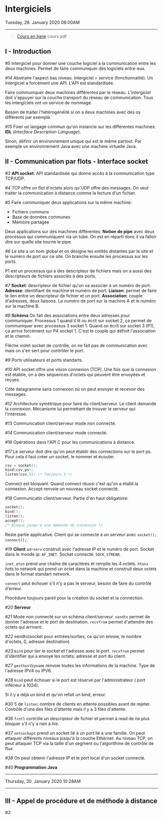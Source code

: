 # Intergiciels

Tuesday, 28. January 2020 08:00AM 

---

> [Cours en ligne](http://queinnec.perso.enseeiht.fr/Ens/intergiciels.html ) 
> cours.pdf

## I - Introduction

*#5*
Intergiciel pour donner une couche logiciel à la communication entre les deux machines. Permet de faire communiquer des logiciels entre-eux.

*#14*
Abstraire l'aspect bas niveau.
Intergiciel = service (fonctionnalité).
Un intergiciel a forcément une API. L'API est standardisée.

Faire communiquer deux machines différentes par le réseau. L'intergiciel doit s'appuyer sur la couche transport du réseau de communication.
Tous les intergiciels ont un service de nommage.

Besoin de traiter l'hétérogénéïté si on a deux machines avec des os différents par exemple. 

*#15*
Fixer un langage commun qu'on instancie sur les différentes machines: **IDL** (*Interface Description Language*).

Sinon, définir un environnement unique qui est le même partout.
Par exemple un environnement Java avec une machine virtuelle Java.


## II - Communication par flots - Interface socket

*#3*
**API socket**: API standardisée qui donne accès à la communication type TCP/UDP.

*#4*
TCP offre un flot d'octets alors qu'UDP offre des messages. 
On veut traiter la communication à distance comme la lecture d'un fichier.

*#5*
Faire communiquer deux applications sur la même machine:

- Fichiers communs
- Base de données communes
- Mémoire partagée

Deux applications sur des machines différentes:
**Notion de pipe** avec deux processus qui communiquent via un tube. 
On est en réparti donc il va falloir dire sur quelle site tourne le pipe.

*#6*
Le site a un nom global et on désigne les entités distantes par le site et le numéro de port sur ce site.
On branche ensuite les processus sur les ports.

P1 est un processus qui a des descripteur de fichiers mais on a aussi des descripteurs de fichiers associés à des ports. 

*#7*
**Socket**: descripteur de fichier qu'on va associer à un numéro de port.
**Adresse**: identifiant de machine et numéro de port.
**Liaison**: permet de faire le lien entre un descripteur de fichier et un port.
**Association**: couple d'adresses, deux liaisons. Le numéro de port sur la machine A et le numéro sur la machine B.

*#8* **Schéma**
On fait des associations entre deux adresses pour communiquer.
Processus 1 quand il lit ou écrit sur socket 2, ça permet de communiquer avec processus 3 socket 1.
Quand on écrit sur socket 3 (P1), ça arrive forcément sur P4 socket 1.
C'est le couple qui définit l'association et le chemin.

Flêche violet socket de contrôle, on ne fait pas de communication avec mais on s'en sert pour contrôler le port. 

*#9*
Ports utilisateurs et ports standarts.

*#10*
API socket offre une vision connexion (TCP). Une fois que la connexion est établie, on a des séquences d'octets qui peuvent être envoyées et reçues.

Côté datagramme sans connexion où on peut envoyer et recevoir des messages.

*#12*
Architecture symétrique pour faire du client/serveur.
Le client demande la connexion. Mécanisme lui permettant de trouver le serveur qui l'intéresse.

*#13*
Communication client/serveur mode non connecté.

*#14*
Communication client/serveur mode connecté.

*#16*
Opérations dans l'API C pour les communications à distance. 

*#17*
Le serveur doit dire qu'on peut établir des connections sur le port ps.
Pour cela il faut créer un socket, le nommer et écouter.

~~~C
csv = socket();
bind(csv,ps);
listen(csv,5); /* Toujours 5 */
~~~

Connect est bloquant. Quand connect réussi c'est qu'on a établi la connexion.
Accept renvoie un nouveau socket connecté.

*#18*
Communicatin client/serveur. Partie d'en haut obligatoire:

~~~C
socket();
bind();
listen();
accept();
/* Bloque jusqu'à une demande de connexion */
~~~

Reste partie applicative. Client qui se connecte à un serveur avec `socket(); connect();`.

*#19*
**Client**
`adrserv` construit avec l'adresse IP et le numéro de port.
Socket dans le monde ip: `AF_INET`. Socket connecté: `SOCK_STREAM`.

`inet_aton` prend une chaîne de caractères et remplie les 4 octets. `htons` hots to network qui prend un octet dans la machine et construit deux octets dans le format standart network.

`connect` peut échouer s'il n'y a pas le serveur, besoin de faire du contrôle d'erreur.

Procédure toujours pareil pour la création du socket et la connection.

*#20*
**Serveur**

*#21*
Mode non connecté sur un schéma client/serveur.
`sendto` permet de donner l'adresse et le port de destination.
`recvfrom` permet d'attendre des octets qui arrivent.

*#22*
sendto(socket pour entrées/sorties, ce qu'on envoie, le nombre d'octets, 0, adresse destination)

*#23*
`bind` pour lier le socket et l'adresse avec le port.
`recvfrom` permet d'identifier qui a envoyé les octets: adresse et port du client.

*#27*
`gesthostbyname` renvoie toutes les informations de la machine.
Type de l'adresse IPV4 ou IPV6.

*#28*
`bind` peut échouer si le port est réservé par l'administrateur ( port inférieur à 1024).

Si il y a déjà un bind et qu'on refait un bind, erreur.

*#30*
5 de `listen`: nombre de clients en attente possibles avant de rejeter. Contrôle d'une des files d'attente mais il y a 3 files d'attente.

*#36*
`fcntl` contrôle un descripteur de fichier et permet à read de ne plus bloquer s'il n'y a rien à lire.

*#37*
`setsockopt` prend un socket lié à un port lié à une famille. On peut attaquer différents niveaux jusqu'à la couche Ethernet. Au niveau TCP, on peut attaquer TCP via la taille d'un segment ou l'algorithme de contrôle de flux.

*#38*
On peut obtenir l'adresse IP et le port local d'un socket connecté.

*#40*
**Programmation Java**

---

Thursday, 30. January 2020 10:28AM 

---

## III - Appel de procédure et de méthode à distance

*#3*


